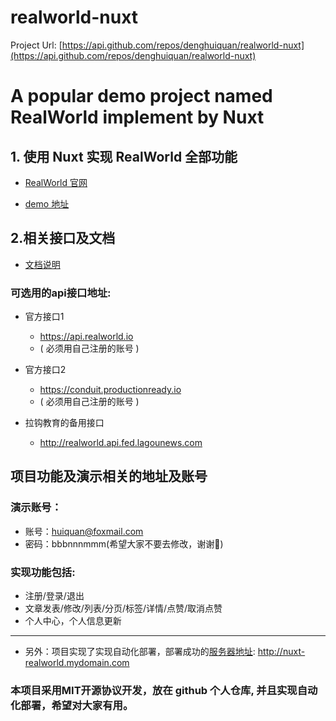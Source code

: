# realworld-nuxt

Project Url: [https://api.github.com/repos/denghuiquan/realworld-nuxt](https://api.github.com/repos/denghuiquan/realworld-nuxt)

# A popular demo project named RealWorld implement by Nuxt
## 1. 使用 Nuxt 实现 RealWorld 全部功能
- [RealWorld 官网](https://realworld-docs.netlify.app/)

- [demo 地址](https://demo.realworld.io/#/)

## 2.相关接口及文档
- [文档说明](https://realworld-docs.netlify.app/docs/specs/backend-specs/endpoints)
  
### 可选用的api接口地址:
  - 官方接口1
    - https://api.realworld.io
    - ( 必须用自己注册的账号 )

  - 官方接口2
    - https://conduit.productionready.io   
    - ( 必须用自己注册的账号 )

  - 拉钩教育的备用接口
    - http://realworld.api.fed.lagounews.com

## 项目功能及演示相关的地址及账号
### 演示账号： 
  - 账号：huiquan@foxmail.com
  - 密码：bbbnnnmmm(希望大家不要去修改，谢谢🙏)

### 实现功能包括: 
- 注册/登录/退出
- 文章发表/修改/列表/分页/标签/详情/点赞/取消点赞
- 个人中心，个人信息更新
---
- 另外：项目实现了实现自动化部署，部署成功的[服务器地址](http://nuxt-realworld.mydomain.com): http://nuxt-realworld.mydomain.com
  
### 本项目采用MIT开源协议开发，放在 github 个人仓库, 并且实现自动化部署，希望对大家有用。
